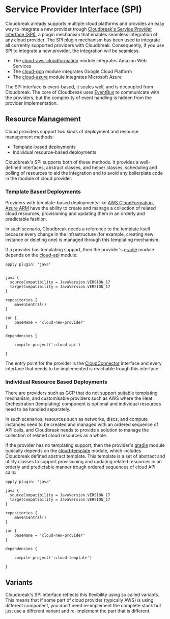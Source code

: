 # Service Provider Interface (SPI)

Cloudbreak already supports multiple cloud platforms and provides an easy way to integrate a new provider trough [Cloudbreak's Service Provider Interface (SPI)](https://github.infra.cloudera.com/cloudbreak/cloudbreak/tree/master/cloud-api), a plugin mechanism that enables seamless integration of any cloud provider. The SPI plugin mechanism has been used to integrate all currently supported providers with Cloudbreak. Consequently, if you use SPI to integrate a new provider, the integration will be seamless.
 
 * The [cloud-aws-cloudformation](https://github.infra.cloudera.com/cloudbreak/cloudbreak/tree/master/cloud-aws-cloudformation) module integrates Amazon Web Services
 * The [cloud-gcp](https://github.infra.cloudera.com/cloudbreak/cloudbreak/tree/master/cloud-gcp) module integrates Google Cloud Platform
 * The [cloud-azure](https://github.infra.cloudera.com/cloudbreak/cloudbreak/tree/master/cloud-azure) module integrates Microsoft Azure

The SPI interface is event-based, it scales well, and is decoupled from Cloudbreak. The core of Cloudbreak uses [EventBus](http://projectreactor.io/) to communicate with the providers, but the complexity of event handling is hidden from the provider implementation.

## Resource Management

Cloud providers support two kinds of deployment and resource management methods:

* Template-based deployments
* Individual resource-based deployments

Cloudbreak's SPI supports both of these methods. It provides a well-defined interfaces, abstract classes, and helper classes, scheduling and polling of resources to aid the integration and to avoid any boilerplate code in the module of cloud provider.

### Template Based Deployments

Providers with template-based deployments like [AWS CloudFormation](https://aws.amazon.com/cloudformation/), [Azure ARM](https://azure.microsoft.com/en-us/documentation/articles/resource-group-overview/#) have the ability to create and manage a collection of related cloud resources, provisioning and updating them in an orderly and predictable fashion. 

In such scenario, Cloudbreak needs a reference to the template itself because every change in the infrastructure (for example, creating new instance or deleting one) is managed through this templating mechanism.

If a provider has templating support, then the provider's [gradle](http://gradle.org/) module depends on the [cloud-api](https://github.infra.cloudera.com/cloudbreak/cloudbreak/tree/master/cloud-api) module:

```
apply plugin: 'java'


java {
  sourceCompatibility = JavaVersion.VERSION_17
  targetCompatibility = JavaVersion.VERSION_17
}

repositories {
    mavenCentral()
}

jar {
    baseName = 'cloud-new-provider'
}

dependencies {

    compile project(':cloud-api')

}
```

The entry point for the provider is the  [CloudConnector](https://github.infra.cloudera.com/cloudbreak/cloudbreak/blob/master/cloud-api/src/main/java/com/sequenceiq/cloudbreak/cloud/CloudConnector.java) interface and every interface that needs to be implemented is reachable trough this interface.

### Individual Resource Based Deployments

There are providers such as GCP that do not support suitable templating mechanism, and customisable providers such as AWS where the Heat Orchestration (templating) component is optional and individual resources need to be handled separately. 

In such scenarios, resources such as networks, discs, and compute instances need to be created and managed with an ordered sequence of API calls, and Cloudbreak needs to provide a solution to manage the collection of related cloud resources as a whole.

If the provider has no templating support, then the provider's [gradle](http://gradle.org/) module typically depends on the [cloud-template](https://github.infra.cloudera.com/cloudbreak/cloudbreak/tree/master/cloud-template) module, which includes Cloudbreak defined abstract template. This template is a set of abstract and utility classes to support provisioning and updating related resources in an orderly and predictable manner trough ordered sequences of cloud API calls:

```
apply plugin: 'java'

java {
  sourceCompatibility = JavaVersion.VERSION_17
  targetCompatibility = JavaVersion.VERSION_17
}

repositories {
    mavenCentral()
}

jar {
    baseName = 'cloud-new-provider'
}

dependencies {

    compile project(':cloud-template')

}
```

## Variants

Cloudbreak's SPI interface reflects this flexibility using so called variants. This means that if some part of cloud provider (typically AWS) is using different component, you don't need re-implement the complete stack but just use a different variant and re-implement the part that is different.
